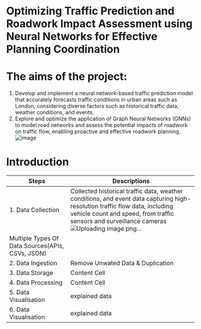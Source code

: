 # Optimizing Traffic Prediction and Roadwork Impact Assessment using Neural Networks for Effective Planning Coordination
# The aims of the project:

1. Develop and implement a neural network-based traffic prediction model that accurately forecasts traffic conditions in urban areas such as London, considering diverse factors such as historical traffic data, weather conditions, and events.
2.	Explore and optimize the application of Graph Neural Networks (GNNs) to model road networks and assess the potential impacts of roadwork on traffic flow, enabling proactive and effective roadwork planning.
![image](https://github.com/Emillia-rosette/TrafficPrediction/assets/36535655/42431b4e-a7e0-495f-8781-7943c4ed6fc6)


# Introduction


|  Steps        | Descriptions  |
| ------------- | ------------- |
| 1. Data Collection | Collected historical traffic data, weather conditions, and event data capturing high-resolution traffic flow data, including vehicle count and speed, from traffic sensors and surveillance cameras![Uploading image.png…]()
Multiple Types Of Data Sources(APIs, CSVs, JSON)|
| 2. Data Ingestion | Remove Unwated Data & Duplication|
| 3. Data Storage  | Content Cell  |
| 4. Data Processing  | Content Cell  |
| 5. Data Visualisation   | explained data |
| 6. Data Visualisation   | explained data |
